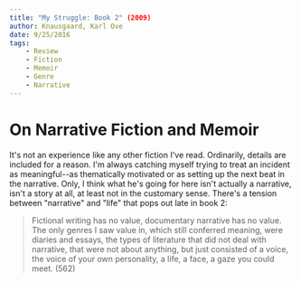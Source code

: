 ```yaml
---
title: "My Struggle: Book 2" (2009)
author: Knausgaard, Karl Ove
date: 9/25/2016
tags:
    - Review
    - Fiction
    - Memoir
    - Genre
    - Narrative
---
```


# On Narrative Fiction and Memoir

It's not an experience like any other fiction I've read. Ordinarily, details are included for a reason. I'm always catching myself trying to treat an incident as meaningful--as thematically motivated or as setting up the next beat in the narrative. Only, I think what he's going for here isn't actually a narrative, isn't a story at all, at least not in the customary sense. There's a tension between "narrative" and "life" that pops out late in book 2:

> Fictional writing has no value, documentary narrative has no value. The only genres I saw value in, which still conferred meaning, were diaries and essays, the types of literature that did not deal with narrative, that were not about anything, but just consisted of a voice, the voice of your own personality, a life, a face, a gaze you could meet. (562)
